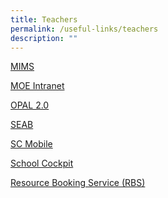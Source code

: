 ```yaml
---
title: Teachers
permalink: /useful-links/teachers
description: ""
---
```

<p><a href="https://idp.mims.moe.gov.sg/nidp/saml2/sso" target="_blank" rel="noopener noreferrer">MIMS</a>&nbsp;</p>
<p><a href="https://intranet.moe.gov.sg/Pages/Home.aspx" target="_blank" rel="noopener noreferrer">MOE Intranet</a> </p>
<p><a href="https://idm.opal2.moe.edu.sg/account/login?returnUrl=%2Fconnect%2Fauthorize%2Fcallback%3Fresponse_type%3Dcode%26client_id%3DOpal2WebApp%26state%3DgLnJjdvhqoTm8rYfvx3zuAKXIwWcyJaBmkn8Kdea8cHX-%26redirect_uri%3Dhttps%253A%252F%252Fwww.opal2.moe.edu.sg%252Fapp%252Findex.html%26scope%3Dprofile%2520cxprofile%2520openid%2520cxDomainInternalApi%26code_challenge%3DPZ2fBl6FjMSxAmmVIVvIWVShcR6vCi1u5CT0i6Grbs0%26code_challenge_method%3DS256%26nonce%3DgLnJjdvhqoTm8rYfvx3zuAKXIwWcyJaBmkn8Kdea8cHX-" target="_blank" rel="noopener noreferrer">OPAL 2.0</a> </p>
<p><a href="https://www.seab.gov.sg/" target="_blank" rel="noopener noreferrer">SEAB</a> </p>
<p><a href="https://scmobile.moe.edu.sg/login" target="_blank" rel="noopener noreferrer">SC Mobile</a> </p>
<p><a href="https://schoolcockpit.moe.gov.sg/" target="_blank" rel="noopener noreferrer">School Cockpit</a> </p>
<p><a href="https://rbs.avero-tech.com/login.html" target="_blank" rel="noopener noreferrer">Resource Booking Service (RBS)</a></p>